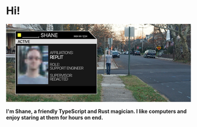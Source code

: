 # Hi!

![really far away Shane](shane.png)

**I'm Shane, a friendly TypeScript and Rust magician. I like computers and enjoy staring at them for hours on end.**
